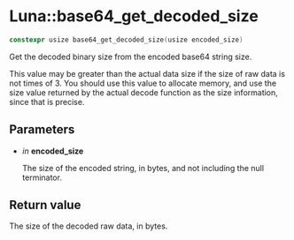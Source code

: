 # Luna::base64_get_decoded_size

```c++
constexpr usize base64_get_decoded_size(usize encoded_size)
```

Get the decoded binary size from the encoded base64 string size. 

This value may be greater than the actual data size if the size of raw data is not times of 3. You should use this value to allocate memory, and use the size value returned by the actual decode function as the size information, since that is precise. 

## Parameters
* *in* **encoded_size**

    The size of the encoded string, in bytes, and not including the null terminator. 

## Return value
The size of the decoded raw data, in bytes. 


